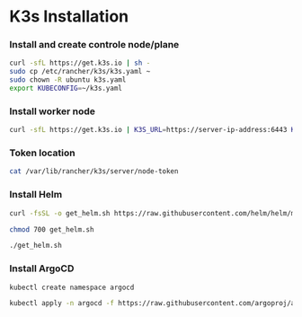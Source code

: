 # K3s Installation

### Install and create controle node/plane

```bash
curl -sfL https://get.k3s.io | sh -
sudo cp /etc/rancher/k3s/k3s.yaml ~
sudo chown -R ubuntu k3s.yaml
export KUBECONFIG=~/k3s.yaml
```

### Install worker node

```bash
curl -sfL https://get.k3s.io | K3S_URL=https://server-ip-address:6443 K3S_TOKEN=mynodetoken sh -
```

### Token location

```bash
cat /var/lib/rancher/k3s/server/node-token
```

### Install Helm

```bash
curl -fsSL -o get_helm.sh https://raw.githubusercontent.com/helm/helm/main/scripts/get-helm-3

chmod 700 get_helm.sh

./get_helm.sh
```

### Install ArgoCD

```bash
kubectl create namespace argocd

kubectl apply -n argocd -f https://raw.githubusercontent.com/argoproj/argo-cd/stable/manifests/install.yaml
```
